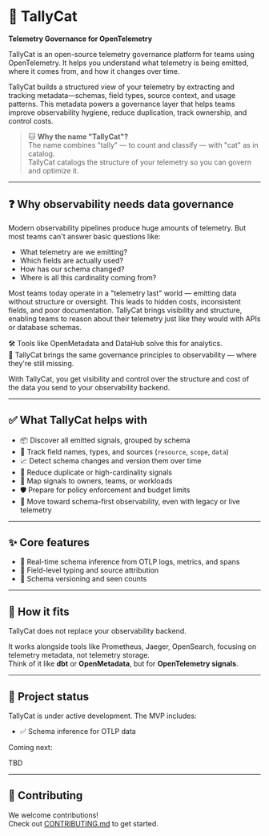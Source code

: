 # 🐾 TallyCat

**Telemetry Governance for OpenTelemetry**

TallyCat is an open-source telemetry governance platform for teams using OpenTelemetry. It helps you understand what telemetry is being emitted, where it comes from, and how it changes over time.

TallyCat builds a structured view of your telemetry by extracting and tracking metadata—schemas, field types, source context, and usage patterns. This metadata powers a governance layer that helps teams improve observability hygiene, reduce duplication, track ownership, and control costs.

> 🐱 **Why the name "TallyCat"?**  
> The name combines "tally" — to count and classify — with "cat" as in catalog.  
> TallyCat catalogs the structure of your telemetry so you can govern and optimize it.

---

## ❓ Why observability needs data governance

Modern observability pipelines produce huge amounts of telemetry. But most teams can't answer basic questions like:

- What telemetry are we emitting?
- Which fields are actually used?
- How has our schema changed?
- Where is all this cardinality coming from?

Most teams today operate in a "telemetry last" world — emitting data without structure or oversight. This leads to hidden costs, inconsistent fields, and poor documentation. TallyCat brings visibility and structure, enabling teams to reason about their telemetry just like they would with APIs or database schemas.

🛠️ Tools like OpenMetadata and DataHub solve this for analytics.  
🔎 TallyCat brings the same governance principles to observability — where they're still missing.

With TallyCat, you get visibility and control over the structure and cost of the data you send to your observability backend.

---

## ✅ What TallyCat helps with

- 📦 Discover all emitted signals, grouped by schema
- 🔬 Track field names, types, and sources (`resource`, `scope`, `data`)
- 📈 Detect schema changes and version them over time
- 🧹 Reduce duplicate or high-cardinality signals
- 👥 Map signals to owners, teams, or workloads
- 🛡️ Prepare for policy enforcement and budget limits
- 🚀 Move toward schema-first observability, even with legacy or live telemetry

---

## ✨ Core features

- 🧠 Real-time schema inference from OTLP logs, metrics, and spans
- 🧾 Field-level typing and source attribution
- 🔁 Schema versioning and seen counts

---

## 🧭 How it fits

TallyCat does not replace your observability backend.

It works alongside tools like Prometheus, Jaeger, OpenSearch, focusing on telemetry metadata, not telemetry storage.  
Think of it like **dbt** or **OpenMetadata**, but for **OpenTelemetry signals**.

---

## 🚧 Project status

TallyCat is under active development. The MVP includes:

- ✅ Schema inference for OTLP data

Coming next:

TBD

---

## 🤝 Contributing

We welcome contributions!  
Check out [CONTRIBUTING.md](CONTRIBUTING.md) to get started.